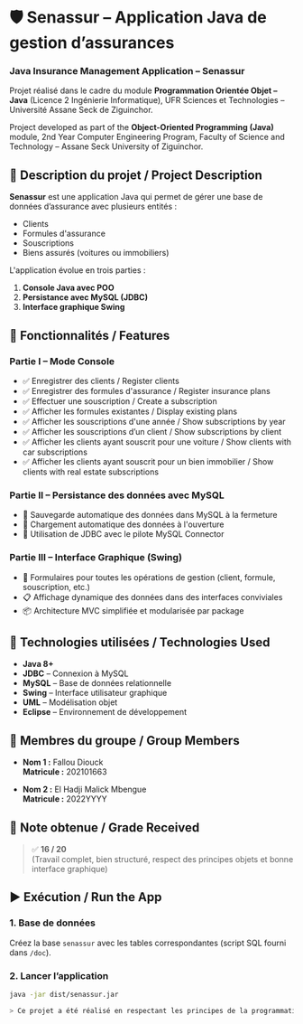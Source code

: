 # 🛡️ Senassur – Application Java de gestion d’assurances  
### Java Insurance Management Application – Senassur

Projet réalisé dans le cadre du module **Programmation Orientée Objet – Java** (Licence 2 Ingénierie Informatique), UFR Sciences et Technologies – Université Assane Seck de Ziguinchor.

Project developed as part of the **Object-Oriented Programming (Java)** module, 2nd Year Computer Engineering Program, Faculty of Science and Technology – Assane Seck University of Ziguinchor.

## 📘 Description du projet / Project Description

**Senassur** est une application Java qui permet de gérer une base de données d’assurance avec plusieurs entités :
- Clients
- Formules d'assurance
- Souscriptions
- Biens assurés (voitures ou immobiliers)

L'application évolue en trois parties :
1. **Console Java avec POO**
2. **Persistance avec MySQL (JDBC)**
3. **Interface graphique Swing**

## 🧱 Fonctionnalités / Features

### Partie I – Mode Console

- ✅ Enregistrer des clients / Register clients  
- ✅ Enregistrer des formules d'assurance / Register insurance plans  
- ✅ Effectuer une souscription / Create a subscription  
- ✅ Afficher les formules existantes / Display existing plans  
- ✅ Afficher les souscriptions d'une année / Show subscriptions by year  
- ✅ Afficher les souscriptions d’un client / Show subscriptions by client  
- ✅ Afficher les clients ayant souscrit pour une voiture / Show clients with car subscriptions  
- ✅ Afficher les clients ayant souscrit pour un bien immobilier / Show clients with real estate subscriptions  

### Partie II – Persistance des données avec MySQL

- 💾 Sauvegarde automatique des données dans MySQL à la fermeture  
- 🔄 Chargement automatique des données à l'ouverture  
- 🧩 Utilisation de JDBC avec le pilote MySQL Connector

### Partie III – Interface Graphique (Swing)

- 🎨 Formulaires pour toutes les opérations de gestion (client, formule, souscription, etc.)
- 📋 Affichage dynamique des données dans des interfaces conviviales
- 📦 Architecture MVC simplifiée et modularisée par package

## 🔧 Technologies utilisées / Technologies Used

- **Java 8+**
- **JDBC** – Connexion à MySQL
- **MySQL** – Base de données relationnelle
- **Swing** – Interface utilisateur graphique
- **UML** – Modélisation objet
- **Eclipse** – Environnement de développement

## 👥 Membres du groupe / Group Members

- **Nom 1 :** Fallou Diouck  
  **Matricule :** 202101663

- **Nom 2 :** El Hadji Malick Mbengue  
  **Matricule :** 2022YYYY

## 🏅 Note obtenue / Grade Received

  > ✅ **16 / 20**  
  > (Travail complet, bien structuré, respect des principes objets et bonne interface graphique)

## ▶️ Exécution / Run the App

### 1. Base de données

Créez la base `senassur` avec les tables correspondantes (script SQL fourni dans `/doc`).

### 2. Lancer l’application
```bash
java -jar dist/senassur.jar

> Ce projet a été réalisé en respectant les principes de la programmation orientée objet et en autonomie complète.

